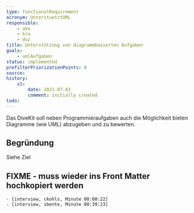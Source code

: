 ```yaml
---
type: functionalRequirement
acronym: UnterstuetztUML
responsible: 
    - ako
    - kru
    - duz
title: Unterstützung von diagrammbasierten Aufgaben
goals: 
    - umlAufgaben
status: implemented
prefilterPriorizationPoints: 0
source:
history:
    v1:
        date: 2021-07-03
        comment: initially created
todo: 
---
```


Das DiveKit soll neben Programmieraufgaben auch die Möglichkeit bieten Diagramme (wie UML) abzugeben und zu bewerten.

## Begründung

Siehe Ziel

## FIXME - muss wieder ins Front Matter hochkopiert werden
    - [interview, ckohls, Minute 00:00:22]
    - [interview, sbente, Minute 00:39:23]
